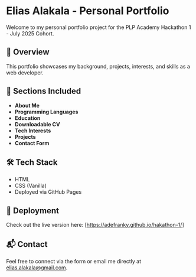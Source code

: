 # Elias Alakala - Personal Portfolio

Welcome to my personal portfolio project for the PLP Academy Hackathon 1 - July 2025 Cohort.

## 🌟 Overview
This portfolio showcases my background, projects, interests, and skills as a web developer.

## 📂 Sections Included
- **About Me**
- **Programming Languages**
- **Education**
- **Downloadable CV**
- **Tech Interests**
- **Projects**
- **Contact Form**

## 🛠️ Tech Stack
- HTML
- CSS (Vanilla)
- Deployed via GitHub Pages

## 🚀 Deployment
Check out the live version here: [https://adefranky.github.io/hakathon-1/]

## 📬 Contact
Feel free to connect via the form or email me directly at elias.alakala@gmail.com.
